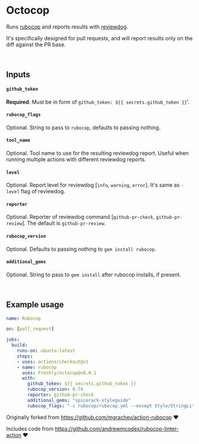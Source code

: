 # Octocop

Runs [rubocop](https://github.com/rubocop-hq/rubocop) and reports results with
[reviewdog](https://github.com/reviewdog/reviewdog). 

It's specifically designed for pull requests, and will report results only on the diff against the PR base.

&nbsp;
## Inputs

#### `github_token`

**Required**. Must be in form of `github_token: ${{ secrets.github_token }}`'.

#### `rubocop_flags`

Optional. String to pass to `rubocop`, defaults to passing nothing.

#### `tool_name`

Optional. Tool name to use for the resulting reviewdog report. Useful when running multiple
actions with different reviewdog reports.

#### `level`

Optional. Report level for reviewdog [`info`, `warning`, `error`].
It's same as `-level` flag of reviewdog.

#### `reporter`

Optional. Reporter of reviewdog command [`github-pr-check`, `github-pr-review`].
The default is `github-pr-review`.

#### `rubocop_version`

Optional. Defaults to passing nothing to `gem install rubocop`.

#### `additional_gems`

Optional. String to pass to `gem install` after rubocop installs, if present.

&nbsp;

## Example usage

```yml
name: Rubocop

on: [pull_request]

jobs:
  build:
    runs-on: ubuntu-latest
    steps:
    - uses: actions/checkout@v1
    - name: rubocop
      uses: Freshly/octocop@v0.0.1
      with:
        github_token: ${{ secrets.github_token }}
        rubocop_version: 0.74
        reporter: github-pr-check
        additional_gems: "spicerack-styleguide"
        rubocop_flags: "-c rubocop/rubocop.yml --except Style/StringLiterals"
```

Originally forked from https://github.com/mgrachev/action-rubocop :heart:

Includes code from https://github.com/andrewmcodes/rubocop-linter-action :heart:
